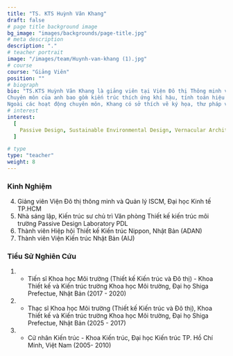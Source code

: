 ```yaml
---
title: "TS. KTS Huỳnh Văn Khang"
draft: false
# page title background image
bg_image: "images/backgrounds/page-title.jpg"
# meta description
description: "."
# teacher portrait
image: "/images/team/Huynh-van-khang (1).jpg"
# course
course: "Giảng Viên"
position: ""
# biograph
bio: "TS.KTS Huỳnh Văn Khang là giảng viên tại Viện Đô thị Thông minh và Quản lý (ISCM) thuộc Trường Đại học Kinh tế Thành phố Hồ Chí Minh. Anh cũng là người sáng lập công ty thiết kế kiến trúc môi trường Passive Design Laboratory (PDL) có trụ sở tại Thành phố Hồ Chí Minh. Khang đã theo học Thạc sĩ và Tiến sĩ và nghiên cứu sinh hậu tiến sĩ tại Khoa Kiến trúc và Thiết kế thuộc Đại học Shiga Prefecture Nhật Bản. Khang từng giữ chức vụ Phó Trưởng Khoa Kiến trúc Mỹ thuật, kiêm Trưởng Bộ môn Kiến trúc tại Trường Đại học Công nghệ Thành phố Hồ Chí Minh. Anh cũng là thành viên của Hiệp hội Thiết kế Kiến trúc Nippon (ADAN) và Viện Kiến trúc Nhật Bản (AIJ). <br>
Chuyên môn của anh bao gồm kiến trúc thích ứng khí hậu, tính toán hiệu quả năng lượng, mô phỏng vật lý kiến trúc, nghiên cứu dân tộc học và bảo tồn di sản văn hóa. Những đồ án thiết kế của anh chủ yếu xoay quanh thiết kế kiến trúc khí hậu sinh học, tập trung vào việc ứng dụng các nguyên tắc Thiết kế Thụ động Passive design. Bằng cách tích hợp và tối ưu các nguồn năng lượng tự nhiên như gió, ánh sáng mặt trời và nhiệt, cùng với sự hài hòa với bối cảnh địa phương, những thiết kế kiến trúc đều hướng đến việc giảm thiểu các tác động tiêu cực đến môi trường. Những thiết kế của anh tìm kiếm sự cân bằng giữa cảm hứng từ chủ nghĩa tối giản và các đặc trưng độc đáo về bản chất của kiến trúc bản địa Việt Nam. Anh đã nhận được các giải thưởng thiết kế và chứng nhận công trình xanh, bao gồm Giải thưởng Thiết kế Good Design Award Nhật Bản cho các công trình thụ động thích ứng khí hậu nhiệt đới nóng ẩm. <br>
Ngoài các hoạt động chuyên môn, Khang có sở thích vẽ ký họa, thư pháp và nhiếp ảnh. Anh đã tổ chức các triển lãm nghệ thuật cá nhân tại Thành phố Hồ Chí Minh, Yokohama và Osaka, cũng như tham gia các triển lãm nghệ thuật dành cho các nghệ sĩ trẻ Nhật Bản."
# interest
interest:
  [
    Passive Design, Sustainable Environmental Design, Vernacular Architecture, Wind and Light Environment, Building Environmental Simulation, Ethnography study
  ]

# type
type: "teacher"
weight: 8
---
```


### Kinh Nghiệm

4. Giảng viên Viện Đô thị thông minh và Quản lý ISCM, Đại học Kinh tế TP.HCM
1. Nhà sáng lập, Kiến trúc sư chủ trì Văn phòng Thiết kế kiến trúc môi trường Passive Design Laboratory PDL
2. Thành viên Hiệp hội Thiết kế Kiến trúc Nippon, Nhật Bản (ADAN)
3. Thành viên Viện Kiến trúc Nhật Bản (AIJ)

### Tiểu Sử Nghiên Cứu

1. - Tiến sĩ Khoa học Môi trường (Thiết kế Kiến trúc và Đô thị) - Khoa Thiết kế và Kiến trúc trường Khoa học Môi trường, Đại họ Shiga Prefectue, Nhật Bản (2017 - 2020)
1. - Thạc sĩ Khoa học Môi trường (Thiết kế Kiến trúc và Đô thị), Khoa Thiết kế và Kiến trúc trường Khoa học Môi trường, Đại họ Shiga Prefectue, Nhật Bản (2025 - 2017)
1. - Cử nhân Kiến trúc - Khoa Kiến trúc, Đại học Kiến trúc TP. Hồ Chí Minh, Việt Nam  (2005- 2010)
